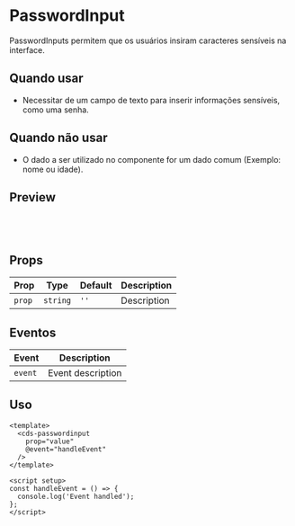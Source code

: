 # PasswordInput

PasswordInputs permitem que os usuários insiram caracteres sensíveis na interface.

## Quando usar

- Necessitar de um campo de texto para inserir informações sensíveis, como uma senha.

## Quando não usar

- O dado a ser utilizado no componente for um dado comum (Exemplo: nome ou idade).

## Preview

<script setup>
import PasswordInput from '@/components/PasswordInput.vue';

const handleClick = () => {
  console.log('Component interaction');
};
</script>

<div class="demo-container">
  <PasswordInput />
</div>

## Props

| Prop | Type | Default | Description |
|------|------|---------|-------------|
| `prop` | `string` | `''` | Description |

## Eventos

| Event | Description |
|-------|-------------|
| `event` | Event description |

## Uso

```vue
<template>
  <cds-passwordinput
    prop="value"
    @event="handleEvent"
  />
</template>

<script setup>
const handleEvent = () => {
  console.log('Event handled');
};
</script>
```

<style scoped>
.demo-container {
  padding: 20px;
  border: 1px solid var(--vp-c-border);
  border-radius: 8px;
  margin: 16px 0;
}
</style>